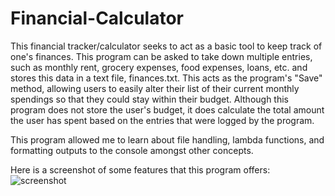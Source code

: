 # Financial-Calculator
This financial tracker/calculator seeks to act as a basic tool to keep track of one's finances. 
This program can be asked to take down multiple entries, such as monthly rent, grocery expenses,
food expenses, loans, etc. and stores this data in a text file, finances.txt. This acts as the 
program's "Save" method, allowing users to easily alter their list of their current monthly 
spendings so that they could stay within their budget. Although this program does not store the
user's budget, it does calculate the total amount the user has spent based on the entries that
were logged by the program.   

This program allowed me to learn about file handling, lambda functions, and formatting outputs 
to the console amongst other concepts.    

Here is a screenshot of some features that this program offers:  
![screenshot](../master/screenshots/finances_1.png?raw=true)  


